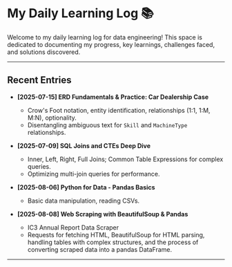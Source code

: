 # My Daily Learning Log 📚

Welcome to my daily learning log for data engineering! This space is dedicated to documenting my progress, key learnings, challenges faced, and solutions discovered.

---

## Recent Entries

* **[2025-07-15] ERD Fundamentals & Practice: Car Dealership Case**
    *  Crow's Foot notation, entity identification, relationships (1:1, 1:M, M:N), optionality.
    *  Disentangling ambiguous text for `Skill` and `MachineType` relationships.

* **[2025-07-09] SQL Joins and CTEs Deep Dive**
    *  Inner, Left, Right, Full Joins; Common Table Expressions for complex queries.
    *  Optimizing multi-join queries for performance.

* **[2025-08-06] Python for Data - Pandas Basics**
    *  Basic data manipulation, reading CSVs.
      
* **[2025-08-08] Web Scraping with BeautifulSoup & Pandas**
  *  IC3 Annual Report Data Scraper
  *  Requests for fetching HTML, BeautifulSoup for HTML parsing, handling tables with complex structures, and the process of converting scraped data into a pandas DataFrame.

---

